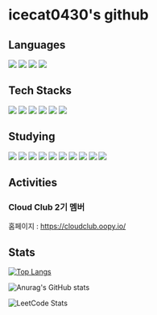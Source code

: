 # icecat0430's github

<h2>Languages</h2>

<a><img src="https://img.shields.io/badge/JavaScript-E7DF1E?style=flat&logo=JavaScript&logoColor=white"/></a>
<a><img src="https://img.shields.io/badge/TypeScript-3178C6?style=flat&logo=TypeScript&logoColor=white"/></a>
<a><img src="https://img.shields.io/badge/Go-00ADD8?style=flat&logo=Go&logoColor=white"/></a>
<a><img src="https://img.shields.io/badge/C++-00599C?style=flat&logo=C%2B%2B&logoColor=white"/></a>

<h2>Tech Stacks</h2>

<a><img src="https://img.shields.io/badge/Docker-2496ED?style=flat&logo=Docker&logoColor=white"/></a>
<a><img src="https://img.shields.io/badge/Jenkins-D24939?style=flat&logo=Jenkins&logoColor=white"/></a>
<a><img src="https://img.shields.io/badge/Express-000000?style=flat&logo=Express&logoColor=white"/></a>
<a><img src="https://img.shields.io/badge/NestJS-E0234E?style=flat&logo=NestJS&logoColor=white"/></a>
<a><img src="https://img.shields.io/badge/MySQL-4479A1?style=flat&logo=MySQL&logoColor=white"/></a>
<a><img src="https://img.shields.io/badge/MariaDB-003545?style=flat&logo=MariaDB&logoColor=white"/></a>


<h2>Studying</h2>

<a><img src="https://img.shields.io/badge/Kubernetes-326CE5?style=flat&logo=Kubernetes&logoColor=white"/></a>
<a><img src="https://img.shields.io/badge/Helm-0F1689?style=flat&logo=Helm&logoColor=white"/></a>
<a><img src="https://img.shields.io/badge/Terraform-7B42BC?style=flat&logo=Terraform&logoColor=white"/></a>
<a><img src="https://img.shields.io/badge/Ansible-EE0000?style=flat&logo=Ansible&logoColor=white"/></a>
<a><img src="https://img.shields.io/badge/Argo-EF7B4D?style=flat&logo=Argo&logoColor=white"/></a>
<a><img src="https://img.shields.io/badge/Istio-466BB0?style=flat&logo=Istio&logoColor=white"/></a>
<a><img src="https://img.shields.io/badge/Apache%20Kafka-231F20?style=flat&logo=Apache%20Kafka&logoColor=white"/></a>
<a><img src="https://img.shields.io/badge/Swift-F05138?style=flat&logo=Swift&logoColor=white"/></a>
<a><img src="https://img.shields.io/badge/iOS-000000?style=flat&logo=iOS&logoColor=white"/></a>
<a><img src="https://img.shields.io/badge/Python-3776AB?style=flat&logo=Python&logoColor=white"/></a>

<h2>Activities</h2>

<h3>Cloud Club 2기 멤버</h3>

홈페이지 : https://cloudclub.oopy.io/ <br>

<h2>Stats</h2>

[![Top Langs](https://github-readme-stats.vercel.app/api/top-langs/?username=icecat0430&layout=compact)](https://github.com/anuraghazra/github-readme-stats)

![Anurag's GitHub stats](https://github-readme-stats.vercel.app/api?username=icecat0430&show_icons=true&theme=tokyonight)

![LeetCode Stats](https://leetcard.jacoblin.cool/icecat0430?theme=unicorn&font=Noto%20Sans%20Sharada)

